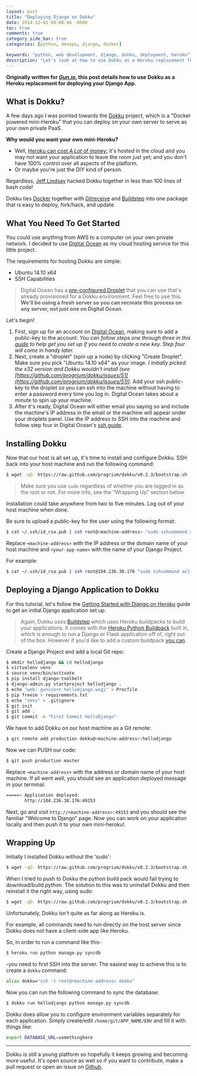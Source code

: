 ```yaml
---
layout: post
title: "Deploying Django on Dokku"
date: 2014-12-01 08:08:46 -0600
toc: true
comments: true
category_side_bar: true
categories: [python, devops, django, docker]

keywords: "python, web development, django, dokku, deployment, heroku"
description: "Let's look at how to use Dokku as a Heroku replacement for deploying your Django App."
---
```


**Originally written for *[Gun.io](http://www.gun.io)*, this post details how to use Dokku as a Heroku replacement for deploying your Django App.**

## What is Dokku?

A few days ago I was pointed towards the [Dokku](https://github.com/progrium/dokku) project, which is a "Docker powered mini-Heroku" that you can deploy on your own server to serve as your own private PaaS.

**Why would you want your own mini-Heroku?**

- Well, [Heroku can cost *A Lot* of money](http://joshsymonds.com/blog/2012/06/03/my-love-slash-hate-relationship-with-heroku/); it's hosted in the cloud and you may not want your application to leave the room just yet; and you don't have 100% control over all aspects of the platform.
- Or maybe you're just the DIY kind of person.

Regardless, [Jeff Lindsay](http://progrium.com/blog/) hacked Dokku together in less than 100 lines of bash code!

Dokku ties [Docker](http://www.docker.io/) together with [Gitreceive](https://github.com/progrium/gitreceive) and [Buildstep](https://github.com/progrium/buildstep) into one package that is easy to deploy, fork/hack, and update.

## What You Need To Get Started

You could use anything from AWS to a computer on your own private network. I decided to use [Digital Ocean](https://www.digitalocean.com/) as my cloud hosting service for this little project.

The requirements for hosting Dokku are simple:

* Ubuntu 14.10 x64
* SSH Capabilities

> Digital Ocean has a [pre-configured Droplet](https://www.digitalocean.com/community/tutorials/how-to-use-the-digitalocean-dokku-application) that you can use that's already provisioned for a Dokku environment. Feel free to use this. **We'll be using a fresh server so you can recreate this process on any server, not just one on Digital Ocean**.

Let's begin!

1. First, sign up for an account on [Digital Ocean](https://www.digitalocean.com), making sure to add a public-key to the account. *You can follow steps one through three in this [guide](https://www.digitalocean.com/community/articles/how-to-set-up-ssh-keys--2) to help get you set up if you need to create a new key. Step four will come in handy later.*
1. Next, create a "droplet" (spin up a node) by clicking "Create Droplet". Make sure you pick "Ubuntu 14.10 x64" as your image. *I initially picked the x32 version and Dokku wouldn't install (see [https://github.com/progrium/dokku/issues/51](https://github.com/progrium/dokku/issues/51)).* Add your ssh public-key to the droplet so you can ssh into the machine without having to enter a password every time you log in. Digital Ocean takes about a minute to spin up your machine.
1. After it's ready, Digital Ocean will either email you saying so and include the machine's IP address in the email or the machine will appear under your droplets panel. Use the IP address to SSH into the machine and follow step four in Digital Ocean's [ssh guide](https://www.digitalocean.com/community/articles/how-to-set-up-ssh-keys--2).

## Installing Dokku

Now that our host is all set up, it's time to install and configure Dokku. SSH back into your host machine and run the following command:

```sh
$ wget -qO- https://raw.github.com/progrium/dokku/v0.2.3/bootstrap.sh | sudo DOKKU_TAG=v0.2.3 bash
```

> Make sure you use `sudo` regardless of whether you are logged in as the root or not. For more info, see the "Wrapping Up" section below.

Installation could take anywhere from two to five minutes. Log out of your host machine when done.

Be sure to upload a public-key for the user using the following format:

```sh
$ cat ~/.ssh/id_rsa.pub | ssh root@<machine-address> "sudo sshcommand acl-add dokku <your-app-name> "
```

Replace `<machine-address>` with the IP address or the domain name of your host machine and `<your-app-name>` with the name of your Django Project.

For example:

```sh
$ cat ~/.ssh/id_rsa.pub | ssh root@104.236.38.176 "sudo sshcommand acl-add dokku hellodjango"
```

## Deploying a Django Application to Dokku

For this tutorial, let's follow the [Getting Started with Django on Heroku](https://devcenter.heroku.com/articles/django) guide to get an initial Django application set up.

> Again, Dokku uses [Buildstep](https://github.com/progrium/buildstep) which uses Heroku buildpacks to build your applications. It comes with the [Heroku Python Buildpack](https://github.com/heroku/heroku-buildpack-python) built in, which is enough to run a Django or Flask application off of, right out of the box. However if you'd like to add a custom buildpack [you can](https://github.com/progrium/buildstep#adding-buildpacks).

Create a Django Project and add a local Git repo:

```sh
$ mkdir hellodjango && cd hellodjango
$ virtualenv venv
$ source venv/bin/activate
$ pip install django-toolbelt
$ django-admin.py startproject hellodjango .
$ echo "web: gunicorn hellodjango.wsgi" > Procfile
$ pip freeze > requirements.txt
$ echo "venv" > .gitignore
$ git init
$ git add .
$ git commit -m "First Commit HelloDjango"
```

We have to add Dokku on our host machine as a Git remote:

```sh
$ git remote add production dokku@<machine-address>:hellodjango
```

Now we can PUSH our code:

```sh
$ git push production master
```

Replace `<machine-address>` with the address or domain name of your host machine. If all went well, you should see an application deployed message in your terminal:

```sh
=====> Application deployed:
       http://104.236.38.176:49153
```

Next, go and visit `http://<machine-address>:49153` and you should see the familiar "Welcome to Django" page. Now you can work on your application locally and then push it to your own mini-heroku!.

## Wrapping Up

Initially I installed Dokku without the 'sudo':

```sh
$ wget -qO- https://raw.github.com/progrium/dokku/v0.2.3/bootstrap.sh | DOKKU_TAG=v0.2.3 bash
```

When I tried to push to Dokku the python build pack would fail trying to download/build python. The solution to this was to uninstall Dokku and then reinstall it the right way, using sudo:

```sh
$ wget -qO- https://raw.github.com/progrium/dokku/v0.2.3/bootstrap.sh | sudo DOKKU_TAG=v0.2.3 bash
```

Unfortunately, Dokku isn't quite as far along as Heroku is.

For example, all commands need to run directly on the host server since Dokku does not have a client-side app like Heroku.

So, in order to run a command like this-

```sh
$ heroku run python manage.py syncdb
```

-you need to first SSH into the server. The easiest way to achieve this is to create a `dokku` command:

```sh
alias dokku="ssh -t root@<machine-address> dokku"
```

Now you can run the following command to sync the database:

```sh
$ dokku run hellodjango python manage.py syncdb
```

Dokku does allow you to configure environment variables separately for each application. Simply create/edit `/home/git/APP_NAME/ENV` and fill it with things like:

```sh
export DATABASE_URL=somethinghere
```

<hr>

Dokku is still a young platform so hopefully it keeps growing and becoming more useful. It's open source as well so if you want to contribute, make a pull request or open an issue on [Github](https://github.com/progrium/dokku).
